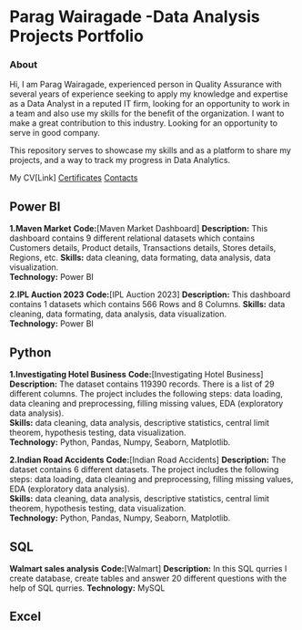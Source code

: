 # Parag Wairagade -Data Analysis Projects Portfolio

### About
Hi, I am Parag Wairagade, experienced person in Quality Assurance with several years of experience seeking to apply my knowledge and expertise as a Data Analyst in a reputed IT firm, looking for an opportunity to work in a team and also use my skills for the benefit of the organization. I want to make a great contribution to this industry. Looking for an opportunity to serve in good company.

This repository serves to showcase my skills and as a platform to share my projects, and a way to track my progress in Data Analytics.

My CV[Link]
[Certificates](#certificates)
[Contacts](#contacts)

## Power BI
**1.Maven Market**
**Code:**[Maven Market Dashboard]
**Description:** This dashboard contains 9 different relational datasets which contains Customers details, Product details, Transactions details, Stores details, Regions, etc.
**Skills:** data cleaning, data formating, data analysis, data visualization.  
**Technology:** Power BI

**2.IPL Auction 2023**
**Code:**[IPL Auction 2023]
**Description:** This dashboard contains 1 datasets which contains 566 Rows and 8 Columns.
**Skills:** data cleaning, data formating, data analysis, data visualization.  
**Technology:** Power BI


## Python
**1.Investigating Hotel Business**
**Code:**[Investigating Hotel Business]
**Description:** The dataset contains 119390 records. There is a list of 29 different columns. The project includes the following steps: data loading, data cleaning and preprocessing, filling missing values, EDA (exploratory data analysis).  
**Skills:** data cleaning, data analysis, descriptive statistics, central limit theorem, hypothesis testing, data visualization.  
**Technology:** Python, Pandas, Numpy, Seaborn, Matplotlib.

**2.Indian Road Accidents**
**Code:**[Indian Road Accidents]
**Description:** The dataset contains 6 different datasets. The project includes the following steps: data loading, data cleaning and preprocessing, filling missing values, EDA (exploratory data analysis).  
**Skills:** data cleaning, data analysis, descriptive statistics, central limit theorem, hypothesis testing, data visualization.  
**Technology:** Python, Pandas, Numpy, Seaborn, Matplotlib.

## SQL
**Walmart sales analysis**
**Code:**[Walmart]
**Description:** In this SQL qurries I create database, create tables and answer 20 different questions with the help of SQL qurries.
**Technology:** MySQL

## Excel
